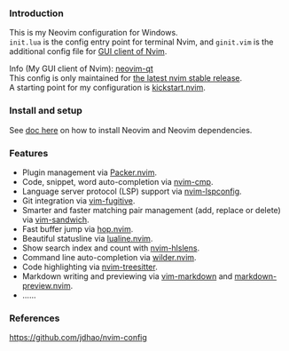 ### Introduction
This is my Neovim configuration for Windows.  
`init.lua` is the config entry point for terminal Nvim,
and `ginit.vim` is the additional config file for [GUI client of Nvim](https://github.com/neovim/neovim/wiki/Related-projects#gui).  

Info (My GUI client of Nvim): [neovim-qt](https://github.com/equalsraf/neovim-qt)  
This config is only maintained for [the latest nvim stable release](https://github.com/neovim/neovim/releases/tag/stable).  
A starting point for my configuration is [kickstart.nvim](https://github.com/nvim-lua/kickstart.nvim).


### Install and setup
See [doc here](nvim/doc/INSTALL.md) on how to install Neovim and Neovim dependencies.


### Features #
+ Plugin management via [Packer.nvim](https://github.com/wbthomason/packer.nvim).
+ Code, snippet, word auto-completion via [nvim-cmp](https://github.com/hrsh7th/nvim-cmp).
+ Language server protocol (LSP) support via [nvim-lspconfig](https://github.com/neovim/nvim-lspconfig).
+ Git integration via [vim-fugitive](https://github.com/tpope/vim-fugitive).
+ Smarter and faster matching pair management (add, replace or delete) via [vim-sandwich](https://github.com/machakann/vim-sandwich).
+ Fast buffer jump via [hop.nvim](https://github.com/phaazon/hop.nvim).
+ Beautiful statusline via [lualine.nvim](https://github.com/nvim-lualine/lualine.nvim).
+ Show search index and count with [nvim-hlslens](https://github.com/kevinhwang91/nvim-hlslens).
+ Command line auto-completion via [wilder.nvim](https://github.com/gelguy/wilder.nvim).
+ Code highlighting via [nvim-treesitter](https://github.com/nvim-treesitter/nvim-treesitter).
+ Markdown writing and previewing via [vim-markdown](https://github.com/preservim/vim-markdown) and [markdown-preview.nvim](https://github.com/iamcco/markdown-preview.nvim).
+ ......


### References
https://github.com/jdhao/nvim-config


